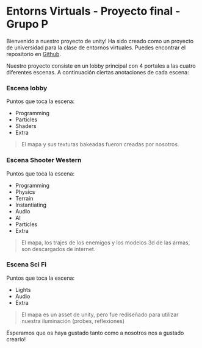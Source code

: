 # **Entorns Virtuals - Proyecto final -  Grupo P**

Bienvenido a nuestro proyecto de unity! Ha sido creado como un proyecto de universidad para la clase de entornos virtuales.  Puedes encontrar el repositorio en [Github].

Nuestro proyecto consiste en un lobby principal con 4 portales a las cuatro diferentes escenas. A continuación ciertas anotaciones de cada escena:

### **Escena lobby**
Puntos que toca la escena:
- Programming
- Particles
- Shaders
- Extra
>El mapa y sus texturas bakeadas fueron creadas por nosotros.

### **Escena Shooter Western**
Puntos que toca la escena:
- Programming
- Physics
- Terrain
- Instantiating
- Audio
- AI
- Particles
- Extra
>El mapa, los trajes de los enemigos y los modelos 3d de las armas, son descargados de internet.

### **Escena Sci Fi**
Puntos que toca la escena:
- Lights
- Audio
- Extra
>El mapa es un asset de unity, pero fue rediseñado para utilizar nuestra iluminación (probes, reflexiones)

Esperamos que os haya gustado tanto como a nosotros nos a gustado crearlo!

[Github]: <https://github.com/randreu28/Proyecto_final_GrupoP>
